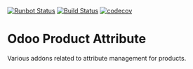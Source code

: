 [![Runbot Status](https://runbot.odoo-community.org/runbot/badge/flat/135/13.0.svg)](https://runbot.odoo-community.org/runbot/repo/github-com-oca-product-attribute-135)
[![Build Status](https://travis-ci.org/OCA/product-attribute.svg?branch=13.0)](https://travis-ci.org/OCA/product-attribute)
[![codecov](https://codecov.io/gh/OCA/product-attribute/branch/13.0/graph/badge.svg)](https://codecov.io/gh/OCA/product-attribute)

Odoo Product Attribute
======================

Various addons related to attribute management for products.
